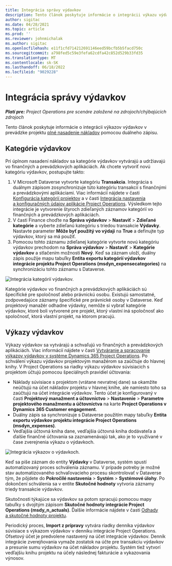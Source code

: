 ```yaml
---
title: Integrácia správy výdavkov
description: Tento článok poskytuje informácie o integrácii výkazu výdavkov v projektových operáciách pomocou duálneho zápisu.
author: sigitac
ms.date: 04/28/2021
ms.topic: article
ms.prod: ''
ms.reviewer: johnmichalak
ms.author: sigitac
ms.openlocfilehash: e11f1cfd714212691146eed59bcfb5b5facd750c
ms.sourcegitcommit: a798fed5c59e3fefa62cdfa42c852d529b33fd35
ms.translationtype: MT
ms.contentlocale: sk-SK
ms.lasthandoff: 06/18/2022
ms.locfileid: "9029228"
---
```

# <a name="expense-management-integration"></a>Integrácia správy výdavkov

_**Platí pre:** Project Operations pre scenáre založené na zdrojoch/chýbajúcich zdrojoch_

Tento článok poskytuje informácie o integrácii výkazov výdavkov v prevádzke projektu [plné nasadenie nákladov](../expense/expense-overview.md) pomocou duálneho zápisu.

## <a name="expense-categories"></a>Kategórie výdavkov

Pri úplnom nasadení nákladov sa kategórie výdavkov vytvárajú a udržiavajú vo finančných a prevádzkových aplikáciách. Ak chcete vytvoriť novú kategóriu výdavkov, postupujte takto:

1. V Microsoft Dataverse vytvorte kategóriu **Transakcia**. Integrácia s duálnym zápisom zosynchronizuje túto kategóriu transakcií s finančnými a prevádzkovými aplikáciami. Viac informácií nájdete v časti [Konfigurácia kategórií projektov](/dynamics365/project-operations/project-accounting/configure-project-categories) a v časti [Integrácia nastavenia a konfiguračných údajov aplikácie Project Operations](resource-dual-write-setup-integration.md). Výsledkom tejto integrácie je vytvorenie štyroch zdieľaných záznamov kategórií vo finančných a prevádzkových aplikáciách.
2. V časti Finance choďte na **Správa výdavkov** > **Nastaviť** > **Zdieľané kategórie** a vyberte zdieľanú kategóriu s triedou transakcie **Výdavky**. Nastavte parameter **Môže byť použitý vo výdaji** na **True** a definujte typ výdavkov, ktorý sa má použiť.
3. Pomocou tohto záznamu zdieľanej kategórie vytvorte novú kategóriu výdavkov prechodom na **Správa výdavkov** > **Nastaviť** > **Kategórie výdavkov** a stlačením možnosti **Nový**. Keď sa záznam uloží, duálny zápis použije mapu tabuľky **Entita exportu kategórií výdavkov integrácie projektu Project Operations (msdyn\_expensecategories)** na synchronizáciu tohto záznamu s Dataverse.

  ![Integrácia kategórií výdavkov.](./media/DW6ExpenseCategories.png)

Kategórie výdavkov vo finančných a prevádzkových aplikáciách sú špecifické pre spoločnosť alebo právnickú osobu. Existujú samostatné, zodpovedajúce záznamy špecifické pre právnické osoby v Dataverse. Keď projektový manažér odhadne výdavky, nemôže si vybrať kategórie výdavkov, ktoré boli vytvorené pre projekt, ktorý vlastní iná spoločnosť ako spoločnosť, ktorá vlastní projekt, na ktorom pracujú. 

## <a name="expense-reports"></a>Výkazy výdavkov

Výkazy výdavkov sa vytvárajú a schvaľujú vo finančných a prevádzkových aplikáciách. Viac informácií nájdete v časti [Vytváranie a spracovanie výkazov výdavkov v systéme Dynamics 365 Project Operations](/learn/modules/create-process-expense-reports/). Po schválení výkazu výdavkov projektovým manažérom sa zaúčtuje do hlavnej knihy. V Project Operations sa riadky výkazu výdavkov súvisiacich s projektom účtujú pomocou špeciálnych pravidiel účtovania:

  - Náklady súvisiace s projektom (vrátane nevratnej dane) sa okamžite neúčtujú na účet nákladov projektu v hlavnej knihe, ale namiesto toho sa zaúčtujú na účet integrácie výdavkov. Tento účet je konfigurovaný v časti **Projektový manažment a účtovníctvo** > **Nastavenie** > **Parametre projektového manažmentu a účtovníctva** na karte **Project Operations v Dynamics 365 Customer engagement**.
  - Duálny zápis sa synchronizuje s Dataverse použitím mapy tabuľky **Entita exportu výdavkov projektu integrácie Project Operations (msdyn\_expenses)**.
  - Vedľajšia účtovná kniha dane, vedľajšia účtovná kniha dodávateľa a ďalšie finančné účtovania sa zaznamenávajú tak, ako je to využívané v čase zverejnenia výkazu o výdavkoch.

  ![Integrácia výkazov o výdavkoch.](./media/DW6ExpenseReports.png)

Keď sa píše záznam do entity **Výdavky** v Dataverse, systém spustí automatizovaný proces schválenia záznamu. V prípade potreby je možné stav automatizovaného schvaľovacieho procesu skontrolovať v Dataverse tým, že pôjdete do **Pokročilé nastavenia** > **Systém** > **Systémové úlohy**. Po dokončení schválenia sa v entite **Skutočné hodnoty** vytvoria záznamy triedy transakcie výdavkov.

Skutočnosti týkajúce sa výdavkov sa potom spracujú pomocou mapy tabuľky s dvojitým zápisom **Skutočné hodnoty integrácie Project Operations (msdy\_n_actuals)**. Ďalšie informácie nájdete v časti [Odhady a skutočné hodnoty projektu](resource-dual-write-estimates-actuals.md).

Periodický proces, **Import z prípravy** vytvára riadky denníka výdavkov súvisiace s výkazom výdavkov v denníku integrácie Project Operations. Ofsetový účet je predvolene nastavený na účet integrácie výdavkov. Denník integrácie zverejňovania vymaže zostatok na účte pre transakciu výdavkov a presunie sumu výdavkov na účet nákladov projektu. Systém tiež vytvorí vedľajšiu knihu projektu na účely následnej fakturácie a vykazovania výnosov.
